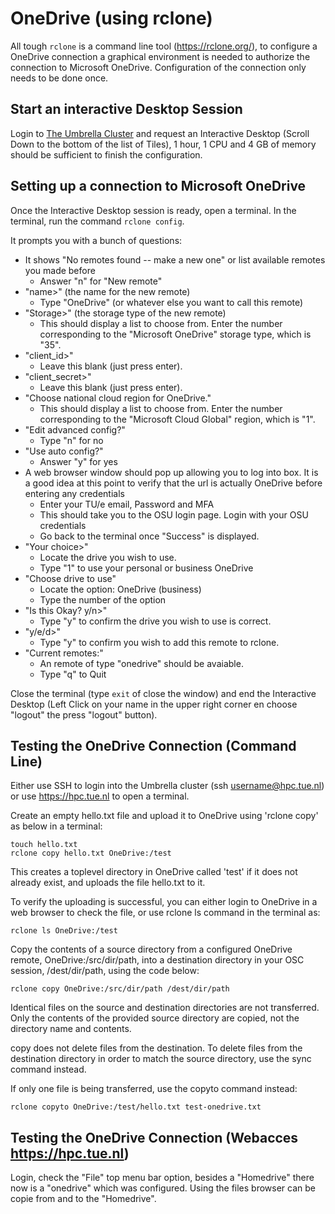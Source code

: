 # OneDrive (using rclone)

All tough `rclone` is a command line tool (https://rclone.org/), to configure a OneDrive connection a graphical environment is needed to authorize the connection to Microsoft OneDrive. Configuration of the connection only needs to be done once.

## Start an interactive Desktop Session

Login to [The Umbrella Cluster](https://hpc.tue.nl) and request an Interactive Desktop (Scroll Down to the bottom of the list of Tiles), 1 hour, 1 CPU and 4 GB of memory should be sufficient to finish the configuration.

## Setting up a connection to Microsoft OneDrive

Once the Interactive Desktop session is ready, open a terminal. In the terminal, run the command `rclone config`.

It prompts you with a bunch of questions:

- It shows "No remotes found -- make a new one" or list available remotes you made before
    - Answer "n" for "New remote"
- "name>" (the name for the new remote)
    - Type "OneDrive" (or whatever else you want to call this remote)
- "Storage>" (the storage type of the new remote)
    - This should display a list to choose from. Enter the number corresponding to the "Microsoft OneDrive" storage type, which is "35".
- "client_id>"
    - Leave this blank (just press enter).
- "client_secret>"
    - Leave this blank (just press enter).
- "Choose national cloud region for OneDrive."
    - This should display a list to choose from. Enter the number corresponding to the "Microsoft Cloud Global" region, which is "1".
- "Edit advanced config?"
    - Type "n" for no
- "Use auto config?"
    - Answer "y" for yes
- A web browser window should pop up allowing you to log into box. It is a good idea at this point to verify that the url is actually OneDrive before entering any credentials
    - Enter your TU/e email, Password and MFA
    - This should take you to the OSU login page. Login with your OSU credentials
    - Go back to the terminal once "Success" is displayed.
- "Your choice>"
    - Locate the drive you wish to use.
    - Type "1" to use your personal or business OneDrive
- "Choose drive to use"
    - Locate the option: OneDrive (business)
    - Type the number of the option
- "Is this Okay? y/n>"
    - Type "y" to confirm the drive you wish to use is correct.
- "y/e/d>"
    - Type "y" to confirm you wish to add this remote to rclone.
- "Current remotes:"
    - An remote of type "onedrive" should be avaiable.
    - Type "q" to Quit

Close the terminal (type `exit` of close the window) and end the Interactive Desktop (Left Click on your name in the upper right corner en choose "logout" the press "logout" button).

## Testing the OneDrive Connection (Command Line)

Either use SSH to login into the Umbrella cluster (ssh username@hpc.tue.nl) or use https://hpc.tue.nl to open a terminal.

Create an empty hello.txt file and upload it to OneDrive using 'rclone copy' as below in a terminal:

``` shell
touch hello.txt
rclone copy hello.txt OneDrive:/test
```

This creates a toplevel directory in OneDrive called 'test' if it does not already exist, and uploads the file hello.txt to it.

To verify the uploading is successful, you can either login to OneDrive in a web browser to check the file, or use rclone ls command in the terminal as:

``` shell
rclone ls OneDrive:/test
```

Copy the contents of a source directory from a configured OneDrive remote, OneDrive:/src/dir/path, into a destination directory in your OSC session, /dest/dir/path, using the code below:

``` shell
rclone copy OneDrive:/src/dir/path /dest/dir/path
```
Identical files on the source and destination directories are not transferred. Only the contents of the provided source directory are copied, not the directory name and contents.

copy does not delete files from the destination. To delete files from the destination directory in order to match the source directory, use the sync command instead.

If only one file is being transferred, use the copyto command instead:

``` shell
rclone copyto OneDrive:/test/hello.txt test-onedrive.txt
```

## Testing the OneDrive Connection (Webacces https://hpc.tue.nl)

Login, check the "File" top menu bar option, besides a "Homedrive" there now is a "onedrive" which was configured. Using the files browser can be copie from and to the "Homedrive".
